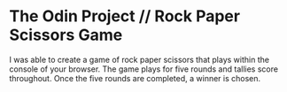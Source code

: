 # The Odin Project // Rock Paper Scissors Game

I was able to create a game of rock paper scissors that plays within the console of your browser.
The game plays for five rounds and tallies score throughout. Once the five rounds are completed, a winner is chosen.